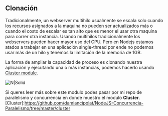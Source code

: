 ## Clonación
Tradicionalmente, un webserver multihilo usualmente se escala solo cuando los recursos asignados a la maquina no pueden ser actualizados más o cuando el costo de escalar es tan alto que es menor
el usar otra maquina para correr otra instancia. Usando multihilos tradicionalmente los webservers pueden hacer mayor uso del CPU. Pero en Nodejs estamos atados a trabajar en una aplicación single-thread por ende
no podemos usar más de un hilo y tenemos la limitación de la memoria de 1GB.

La forma de ampliar la capacidad de proceso es clonando nuestra aplicación y ejecutando una o más instancias, podemos hacerlo usando  [Cluster module].

![N|Solid](http://damiancipolat.com/webFiles/cluster.png)

[Cluster module]: file:///C:/Users/damian/Desktop/Misc/Node.js%20Design%20Patterns_1.pdf

Si queres leer más sobre este modulo podes pasar por mi repo de paralelismo y concurrencia en donde muestro el modulo **Cluster**.
[Cluster]:https://github.com/damiancipolat/NodeJS-Concurrencia-Paralelismo/tree/master/cluster
